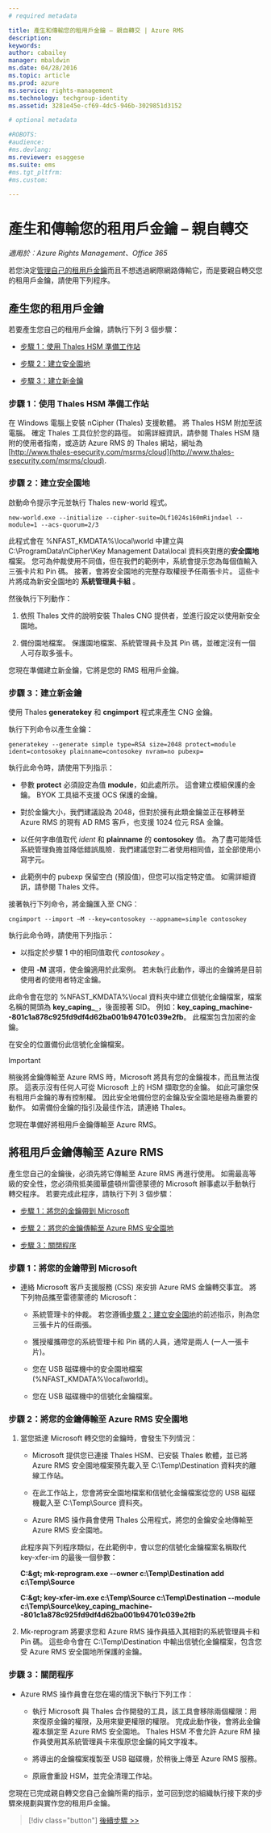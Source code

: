 ```yaml
---
# required metadata

title: 產生和傳輸您的租用戶金鑰 – 親自轉交 | Azure RMS
description:
keywords:
author: cabailey
manager: mbaldwin
ms.date: 04/28/2016
ms.topic: article
ms.prod: azure
ms.service: rights-management
ms.technology: techgroup-identity
ms.assetid: 3281e45e-cf69-4dc5-946b-3029851d3152

# optional metadata

#ROBOTS:
#audience:
#ms.devlang:
ms.reviewer: esaggese
ms.suite: ems
#ms.tgt_pltfrm:
#ms.custom:

---
```


# 產生和傳輸您的租用戶金鑰 – 親自轉交

*適用於︰Azure Rights Management、Office 365*


若您決定[管理自己的租用戶金鑰](plan-implement-tenant-key.md#choose-your-tenant-key-topology-managed-by-microsoft-the-default-or-managed-by-you-byok-)而且不想透過網際網路傳輸它，而是要親自轉交您的租用戶金鑰，請使用下列程序。

## 產生您的租用戶金鑰
若要產生您自己的租用戶金鑰，請執行下列 3 個步驟：

-   [步驟 1：使用 Thales HSM 準備工作站](#step-1-prepare-a-workstation-with-thales-hsm)

-   [步驟 2：建立安全園地](#step-2-create-a-security-world)

-   [步驟 3：建立新金鑰](#step-3-create-a-new-key)

### 步驟 1：使用 Thales HSM 準備工作站
在 Windows 電腦上安裝 nCipher (Thales) 支援軟體。 將 Thales HSM 附加至該電腦。 確定 Thales 工具位於您的路徑。 如需詳細資訊，請參閱 Thales HSM 隨附的使用者指南，或造訪 Azure RMS 的 Thales 網站，網址為 [http://www.thales-esecurity.com/msrms/cloud](http://www.thales-esecurity.com/msrms/cloud).

### 步驟 2：建立安全園地
啟動命令提示字元並執行 Thales new-world 程式。

```
new-world.exe --initialize --cipher-suite=DLf1024s160mRijndael --module=1 --acs-quorum=2/3
```
此程式會在 %NFAST_KMDATA%\local\world 中建立與 C:\ProgramData\nCipher\Key Management Data\local 資料夾對應的**安全園地**檔案。 您可為仲裁使用不同值，但在我們的範例中，系統會提示您為每個值輸入三張卡片和 Pin 碼。 接著，會將安全園地的完整存取權授予任兩張卡片。  這些卡片將成為新安全園地的 **系統管理員卡組** 。

然後執行下列動作：

1.  依照 Thales 文件的說明安裝 Thales CNG 提供者，並進行設定以使用新安全園地。

2.  備份園地檔案。 保護園地檔案、系統管理員卡及其 Pin 碼，並確定沒有一個人可存取多張卡。

您現在準備建立新金鑰，它將是您的 RMS 租用戶金鑰。

### 步驟 3：建立新金鑰
使用 Thales **generatekey** 和 **cngimport** 程式來產生 CNG 金鑰。

執行下列命令以產生金鑰：

```
generatekey --generate simple type=RSA size=2048 protect=module ident=contosokey plainname=contosokey nvram=no pubexp=
```
執行此命令時，請使用下列指示：

-   參數 **protect** 必須設定為值 **module**，如此處所示。 這會建立模組保護的金鑰。 BYOK 工具組不支援 OCS 保護的金鑰。

-   對於金鑰大小，我們建議設為 2048，但對於擁有此類金鑰並正在移轉至 Azure RMS 的現有 AD RMS 客戶，也支援 1024 位元 RSA 金鑰。

-   以任何字串值取代 *ident* 和 **plainname** 的 **contosokey** 值。 為了盡可能降低系統管理負擔並降低錯誤風險．我們建議您對二者使用相同值，並全部使用小寫字元。

-   此範例中的 pubexp 保留空白 (預設值)，但您可以指定特定值。 如需詳細資訊，請參閱 Thales 文件。

接著執行下列命令，將金鑰匯入至 CNG：

```
cngimport --import –M --key=contosokey --appname=simple contosokey
```
執行此命令時，請使用下列指示：

-   以指定於步驟 1 中的相同值取代 *contosokey* 。

-   使用 **-M** 選項，使金鑰適用於此案例。 若未執行此動作，導出的金鑰將是目前使用者的使用者特定金鑰。

此命令會在您的 %NFAST_KMDATA%\local 資料夾中建立信號化金鑰檔案，檔案名稱的開頭為 **key_caping_`_`**，後面接著 SID。 例如：**key_caping_machine--801c1a878c925fd9df4d62ba001b94701c039e2fb**。 此檔案包含加密的金鑰。

在安全的位置備份此信號化金鑰檔案。

> [!IMPORTANT]
> 稍後將金鑰傳輸至 Azure RMS 時，Microsoft 將具有您的金鑰複本，而且無法復原。 這表示沒有任何人可從 Microsoft 上的 HSM 擷取您的金鑰。 如此可讓您保有租用戶金鑰的專有控制權。 因此安全地備份您的金鑰及安全園地是極為重要的動作。 如需備份金鑰的指引及最佳作法，請連絡 Thales。

您現在準備好將租用戶金鑰傳輸至 Azure RMS。

## 將租用戶金鑰傳輸至 Azure RMS
產生您自己的金鑰後，必須先將它傳輸至 Azure RMS 再進行使用。 如需最高等級的安全性，您必須飛抵美國華盛頓州雷德蒙德的 Microsoft 辦事處以手動執行轉交程序。 若要完成此程序，請執行下列 3 個步驟：

-   [步驟 1：將您的金鑰帶到 Microsoft](#step-1-bring-your-key-to-microsoft)

-   [步驟 2：將您的金鑰傳輸至 Azure RMS 安全園地](#step-2-transfer-your-key-to-the-azure-rms-security-world)

-   [步驟 3：關閉程序](#step-3-closing-procedures)

### 步驟 1：將您的金鑰帶到 Microsoft

-   連絡 Microsoft 客戶支援服務 (CSS) 來安排 Azure RMS 金鑰轉交事宜。 將下列物品攜至雷德蒙德的 Microsoft：

    -   系統管理卡的仲裁。 若您遵循[步驟 2：建立安全園地](#step-2-create-a-security-world)的前述指示，則為您三張卡片的任兩張。

    -   獲授權攜帶您的系統管理卡和 Pin 碼的人員，通常是兩人 (一人一張卡片)。

    -   您在 USB 磁碟機中的安全園地檔案 (%NFAST_KMDATA%\local\world)。

    -   您在 USB 磁碟機中的信號化金鑰檔案。

### 步驟 2：將您的金鑰傳輸至 Azure RMS 安全園地

1.  當您抵達 Microsoft 轉交您的金鑰時，會發生下列情況：

    -   Microsoft 提供您已連接 Thales HSM、已安裝 Thales 軟體，並已將 Azure RMS 安全園地檔案預先載入至 C:\Temp\Destination 資料夾的離線工作站。

    -   在此工作站上，您會將安全園地檔案和信號化金鑰檔案從您的 USB 磁碟機載入至 C:\Temp\Source 資料夾。

    -   Azure RMS 操作員會使用 Thales 公用程式，將您的金鑰安全地傳輸至 Azure RMS 安全園地。

    此程序與下列程序類似，在此範例中，會以您的信號化金鑰檔案名稱取代 key-xfer-im 的最後一個參數：

    **C:\&gt; mk-reprogram.exe --owner c:\Temp\Destination add c:\Temp\Source**

    **C:\&gt; key-xfer-im.exe c:\Temp\Source c:\Temp\Destination --module c:\Temp\Source\key_caping_machine--801c1a878c925fd9df4d62ba001b94701c039e2fb**

2.  Mk-reprogram 將要求您和 Azure RMS 操作員插入其相對的系統管理員卡和 Pin 碼。 這些命令會在 C:\Temp\Destination 中輸出信號化金鑰檔案，包含您受 Azure RMS 安全園地所保護的金鑰。

### 步驟 3：關閉程序

-   Azure RMS 操作員會在您在場的情況下執行下列工作：

    -   執行 Microsoft 與 Thales 合作開發的工具，該工具會移除兩個權限：用來復原金鑰的權限，及用來變更權限的權限。 完成此動作後，會將此金鑰複本鎖定至 Azure RMS 安全園地。 Thales HSM 不會允許 Azure RM 操作員使用其系統管理員卡來復原您金鑰的純文字複本。

    -   將導出的金鑰檔案複製至 USB 磁碟機，於稍後上傳至 Azure RMS 服務。

    -   原廠會重設 HSM，並完全清理工作站。

您現在已完成親自轉交您自己金鑰所需的指示，並可回到您的組織執行接下來的步驟來規劃與實作您的租用戶金鑰。

> [!div class="button"]
[後續步驟 >>](plan-implement-tenant-key.md#next-steps)





<!--HONumber=Apr16_HO4-->


